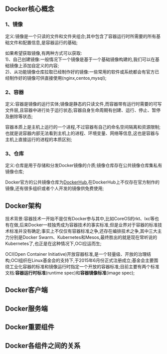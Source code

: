 ## Docker核心概念

### 1、镜像

定义:镜像是一个只读的文件和文件夹组合;其中包含了容器运行时所需要的所有基础文件和配置信息,是容器运行的基础;

如果希望获取镜像,有两种方式可以获取:    
1)、自己创建镜像:一般情况下一个镜像是基于一个基础镜像构建的,我们可以在基础镜像上添加自定义的内容;   
2)、从功能镜像仓库拉取已经制作好的镜像:一些常用的软件或系统都会有官方已经制作好的镜像可供直接使用(nginx,centos,mysql);

### 2、容器

定义:容器是镜像的运行实体;镜像是静态的只读文件,而容器带有运行时需要的可写文件层,且容器中进行处于运行状态;容器自身生命周期有创建、运行、停止、暂停及删除等状态;

容器本质上是主机上运行的一个进程,不过容器有自己的命名空间隔离和资源限制;也就是说容器内部无法看到主机上的进程、环境变量、网络等信息,这也是容器与主机上直接运行的进程的本质区别;

### 3、仓库

定义:仓库是用于存储和分发Docker镜像的介质;镜像仓库存在公共镜像仓库集私有镜像仓库;

Docker官方的公共镜像仓库为[DockerHub](https://hub.docker.com/),在DockerHub上不仅存在官方制作的镜像,还有很多组织或者个人开发的镜像供免费使用;



## Docker架构

技术背景:容器技术一开始不是仅有Docker参与其中,比如CoreOS的rkt、lxc等也有在做,后来Docker一枝独秀成为容器技术的事实标准,但是业界对于容器的标准技术标准并没有确定;事实上不仅仅有容器标准之争,还存在编排技术之争,其中三大主力分别是Docker Swarm、Kubernetes和Mesos,最终胜出的就是现在常听说的Kubernetes了,也正是在这种情况下,OCI应运而生;

OCI(Open Container Initiative)开放容器标准,是一个轻量级、开放的治理结构;OCI组织在Linux基金会的支持下,于2015年6月份正式注册成立;基金会主要围绕工业化容器的标准和镜像运行时指定一个开放的容器标准;目前主要有两个标准文档:**容器运行时标准**(runtime spec)和**容器镜像标准**(image spec);


## Docker客户端


## Docker服务端




## Docker重要组件



## Docker各组件之间的关系
